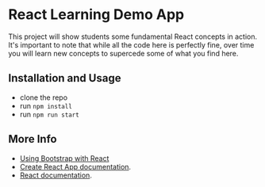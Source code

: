 # React Learning Demo App

This project will show students some fundamental React concepts in action. It's important to note that
while all the code here is perfectly fine, over time you will learn new concepts to supercede some 
of what you find here.

## Installation and Usage 

- clone the repo 
- run `npm install`
- run `npm run start` 

## More Info

- [Using Bootstrap with React](https://blog.logrocket.com/using-bootstrap-with-react-tutorial-with-examples/)
- [Create React App documentation](https://facebook.github.io/create-react-app/docs/getting-started).
- [React documentation](https://reactjs.org/).
